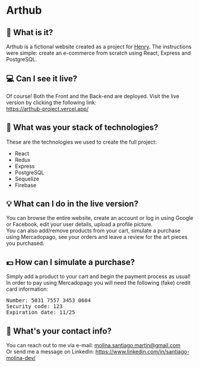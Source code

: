 # Arthub
 
## 🤔 What is it?
Arthub is a fictional website created as a project for <a href="https://soyhenry.com/">Henry</a>. The instructions were simple: create an e-commerce from scratch using React, Express and PostgreSQL.
 
## 💻 Can I see it live?
Of course! Both the Front and the Back-end are deployed. Visit the live version by clicking the following link:\
https://arthub-project.vercel.app/
 
## 🧱 What was your stack of technologies? 
These are the technologies we used to create the full project:
- React
- Redux
- Express
- PostgreSQL
- Sequelize
- Firebase
 
## 💡 What can I do in the live version?
You can browse the entire website, create an account or log in using Google or Facebook, edit your user details, upload a profile picture.\
You can also add/remove products from your cart, simulate a purchase using Mercadopago, see your orders and leave a review for the art pieces you purchased.
 
## 💵 How can I simulate a purchase? 
Simply add a product to your cart and begin the payment process as usual!\
In order to pay using Mercadopago you will need the following (fake) credit card information:
<pre>Number: 5031 7557 3453 0604
Security code: 123
Expiration date: 11/25</pre> 
 
## 💬 What's your contact info?
You can reach out to me via e-mail: molina.santiago.martin@gmail.com\
Or send me a message on LinkedIn: https://www.linkedin.com/in/santiago-molina-dev/
